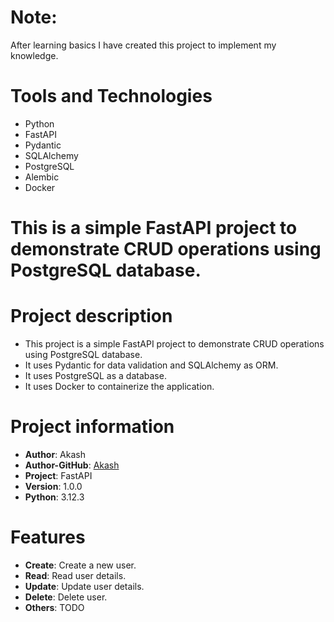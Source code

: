 # Note:
After learning basics I have created this project to implement my knowledge.

# Tools and Technologies
- Python
- FastAPI
- Pydantic
- SQLAlchemy
- PostgreSQL
- Alembic
- Docker

# This is a simple FastAPI project to demonstrate CRUD operations using PostgreSQL database.

# Project description
- This project is a simple FastAPI project to demonstrate CRUD operations using PostgreSQL database.
- It uses Pydantic for data validation and SQLAlchemy as ORM.
- It uses PostgreSQL as a database.
- It uses Docker to containerize the application.

# Project information
- **Author**: Akash
- **Author-GitHub**: [Akash](https://github.com/Akash-kafle/)
- **Project**: FastAPI
- **Version**: 1.0.0
- **Python**: 3.12.3

# Features
- **Create**: Create a new user.
- **Read**: Read user details.
- **Update**: Update user details.
- **Delete**: Delete user.
- **Others**: TODO

